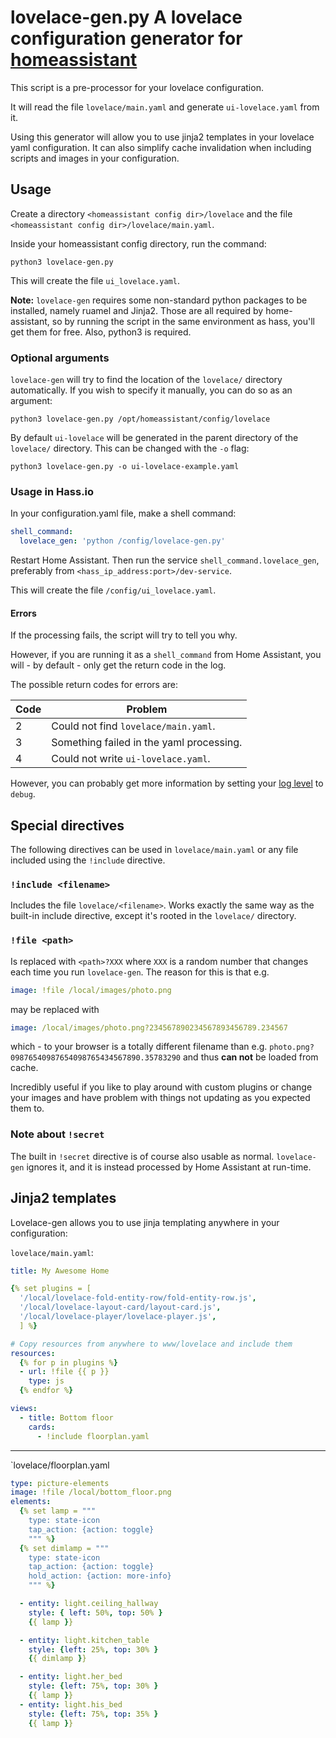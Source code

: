 # lovelace-gen.py A lovelace configuration generator for [homeassistant](https://www.home-assistant.io)

This script is a pre-processor for your lovelace configuration.

It will read the file `lovelace/main.yaml` and generate `ui-lovelace.yaml` from it.

Using this generator will allow you to use jinja2 templates in your lovelace yaml configuration.
It can also simplify cache invalidation when including scripts and images in your configuration.

## Usage

Create a directory `<homeassistant config dir>/lovelace` and the file `<homeassistant config dir>/lovelace/main.yaml`.

Inside your homeassistant config directory, run the command:

    python3 lovelace-gen.py

This will create the file `ui_lovelace.yaml`.

**Note:** `lovelace-gen` requires some non-standard python packages to be installed, namely ruamel and Jinja2. Those are all required by home-assistant, so by running the script in the same environment as hass, you'll get them for free. Also, python3 is required.

### Optional arguments

`lovelace-gen` will try to find the location of the `lovelace/` directory automatically. If you wish to specify it manually, you can do so as an argument:

    python3 lovelace-gen.py /opt/homeassistant/config/lovelace

By default `ui-lovelace` will be generated in the parent directory of the `lovelace/` directory. This can be changed with the `-o` flag:

    python3 lovelace-gen.py -o ui-lovelace-example.yaml

### Usage in Hass.io

In your configuration.yaml file, make a shell command:

```yaml
shell_command:
  lovelace_gen: 'python /config/lovelace-gen.py'
```

Restart Home Assistant. Then run the service `shell_command.lovelace_gen`, preferably from `<hass_ip_address:port>/dev-service`.

This will create the file `/config/ui_lovelace.yaml`.

#### Errors

If the processing fails, the script will try to tell you why.

However, if you are running it as a `shell_command` from Home Assistant, you will - by default - only get the return code in the log.

The possible return codes for errors are:

| Code | Problem |
|---|---|
| 2 | Could not find `lovelace/main.yaml`. |
| 3 | Something failed in the yaml processing. |
| 4 | Could not write `ui-lovelace.yaml`. |

However, you can probably get more information by setting your [log level](https://www.home-assistant.io/components/logger/) to `debug`.

## Special directives

The following directives can be used in `lovelace/main.yaml` or any file included using the `!include` directive.

### `!include <filename>`
Includes the file `lovelace/<filename>`. Works exactly the same way as the built-in include directive, except it's rooted in the `lovelace/` directory.

### `!file <path>`
Is replaced with `<path>?XXX` where `XXX` is a random number that changes each time you run `lovelace-gen`.
The reason for this is that e.g.

```yaml
image: !file /local/images/photo.png
```

may be replaced with

```yaml
image: /local/images/photo.png?234567890234567893456789.234567
```

which - to your browser is a totally different filename than e.g. `photo.png?09876540987654098765434567890.35783290` and thus **can not** be loaded from cache.

Incredibly useful if you like to play around with custom plugins or change your images and have problem with things not updating as you expected them to.

### Note about `!secret`
The built in `!secret` directive is of course also usable as normal. `lovelace-gen` ignores it, and it is instead processed by Home Assistant at run-time.

## Jinja2 templates
Lovelace-gen allows you to use jinja templating anywhere in your configuration:

`lovelace/main.yaml`:

```yaml
title: My Awesome Home

{% set plugins = [
  '/local/lovelace-fold-entity-row/fold-entity-row.js',
  '/local/lovelace-layout-card/layout-card.js',
  '/local/lovelace-player/lovelace-player.js',
  ] %}

# Copy resources from anywhere to www/lovelace and include them
resources:
  {% for p in plugins %}
  - url: !file {{ p }}
    type: js
  {% endfor %}

views:
  - title: Bottom floor
    cards:
      - !include floorplan.yaml
```

---

`lovelace/floorplan.yaml

```yaml
type: picture-elements
image: !file /local/bottom_floor.png
elements:
  {% set lamp = """
    type: state-icon
    tap_action: {action: toggle}
    """ %}
  {% set dimlamp = """
    type: state-icon
    tap_action: {action: toggle}
    hold_action: {action: more-info}
    """ %}

  - entity: light.ceiling_hallway
    style: { left: 50%, top: 50% }
    {{ lamp }}

  - entity: light.kitchen_table
    style: {left: 25%, top: 30% }
    {{ dimlamp }}

  - entity: light.her_bed
    style: {left: 75%, top: 30% }
    {{ lamp }}
  - entity: light.his_bed
    style: {left: 75%, top: 35% }
    {{ lamp }}
```
